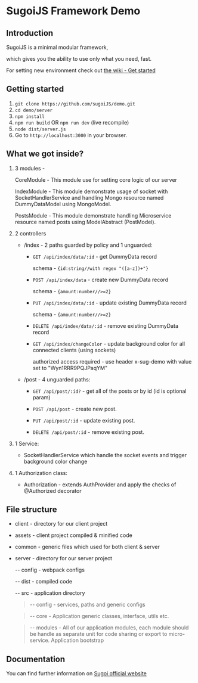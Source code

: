 # SugoiJS Framework Demo

## Introduction
SugoiJS is a minimal modular framework,

which gives you the ability to use only what you need, fast.

For setting new environment check out [the wiki - Get started](https://wiki.sugoijs.com/get-started)

## Getting started

1. `git clone https://github.com/sugoiJS/demo.git`
2. `cd demo/server`
3. `npm install`
4. `npm run build` OR `npm run dev` (live recompile)
5. `node dist/server.js`
6. Go to `http://localhost:3000` in your browser.

## What we got inside?

1. 3 modules -

    CoreModule - This module use for setting core logic of our server

    IndexModule - This module demonstrate usage of socket with SocketHandlerService and handling Mongo resource named DummyDataModel using MongoModel.

    PostsModule - This module demonstrate handling Microservice resource named posts using ModelAbstract (PostModel).

2. 2 controllers
    - /index - 2 paths guarded by policy and 1 unguarded:

        - `GET /api/index/data/:id` - get DummyData record

            schema - `{id:string//with regex "([a-z])+"}`

        - `POST /api/index/data` - create new DummyData record

            schema - `{amount:number//>=2}`

        - `PUT /api/index/data/:id` - update existing DummyData record

            schema - `{amount:number//>=2}`

        - `DELETE /api/index/data/:id` - remove existing DummyData record


        - `GET /api/index/changeColor` - update background color for all connected clients (using sockets)

            authorized access required - use header x-sug-demo with value set to "Wyn1RRR9PQJPaqYM"

    - /post - 4 unguarded paths:

        - `GET /api/post/:id?` - get all of the posts or by id (id is optional param)

        - `POST /api/post` - create new post.

        - `PUT /api/post/:id` - update existing post.

        - `DELETE /api/post/:id` - remove existing post.

3. 1 Service:

    - SocketHandlerService which handle the socket events and trigger background color change

4. 1 Authorization class:

    -   Authorization - extends AuthProvider and apply the checks of @Authorized decorator



## File structure

 - client - directory for our client project
 - assets - client project compiled & minified code
 - common - generic files which used for both client & server
 - server - directory for our server project

    -- config - webpack configs

    -- dist - compiled code

    -- src - application directory

      > -- config   -  services, paths and generic configs

      > -- core     - Application generic classes, interface, utils etc.

      > -- modules  - All of our application modules, each module should be handle as separate unit for code sharing or export to micro-service.
      > Application bootstrap

## Documentation

You can find further information on [Sugoi official website](http://www.sugoijs.com)
